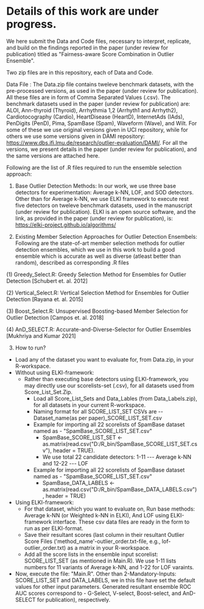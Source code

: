 # Details of this work are under progress.

We here submit the Data and Code files, necessary to interpret, replicate, and build on the findings reported in the paper (under review for publication) titled as "Fairness-aware Score Combination in Outlier Ensemble".

Two zip files are in this repository, each of Data and Code.

Data File :
The Data.zip file contains tweleve benchmark datasets, with the pre-processed versions, as used in the paper (under review for publication). All these files are in form of Comma Separated Values (.csv). 
The benchmark datasets used in the paper (under review for publication) are: ALOI, Ann-thyroid (Thyroid), Arrhythmia 1,2 (Arrhyth1 and Arrhyth2), Cardiotocography (Cardio), HeartDisease (HeartD), InternetAds (IAds), PenDigits (PenD), Pima, SpamBase (Spam), Waveform (Wave), and Wilt. For some of these we use original versions given in UCI repository, while for others we use some versions given in DAMI repository: https://www.dbs.ifi.lmu.de/research/outlier-evaluation/DAMI/. For all the versions, we present details in the paper (under review for publication), and the same versions are attached here.


Following are the list of .R files required to run the ensemble selection approach:

1. Base Outlier Detection Methods: 
In our work, we use three base detectors for experimentation: Average k-NN, LOF, and SOD detectors. Other than for Average k-NN, we use ELKI framework to execute rest five detectors on tweleve benchmark datasets, used in the manuscript (under review for publication). ELKI is an open source software, and the link, as provided in the paper (under review for publication), is: https://elki-project.github.io/algorithms/

2. Existing Member Selection Approaches for Outlier Detection Ensembels:
Following are the state-of-art member selection methods for outlier detection ensembles, which we use in this work to build a good ensemble which is accurate as well as diverse (atleast better than random), described as corresponding .R files

(1) Greedy_Select.R: Greedy Selection Method for Ensembles for Outlier Detection [Schubert et. al. 2012]

(2) Vertical_Select.R: Vertical Selection Method for Ensembles for Outlier Detection [Rayana et. al. 2015]

(3) Boost_Select.R:  Unsupervised Boosting-based Member Selection for Outlier Detection [Campos et. al. 2018]

(4) AnD_SELECT.R: Accurate-and-Diverse-Selector for Outlier Ensembles [Mukhriya and Kumar 2021]

3. How to run?
 - Load any of the dataset you want to evaluate for, from Data.zip, in your R-workspace.
 - Without using ELKI-framework: 
   - Rather than executing base detectors using ELKI-framework, you may directly use our scorelists-set (.csv), for all datasets used from Score_List_Set.Zip.
     - Load all Score_List_Sets and Data_Lables (from Data_Labels.zip), for all datasets in your current R-workspace. 
     - Naming format for all SCORE_LIST_SET CSVs are --      Dataset_name(as per paper)_SCORE_LIST_SET.csv
     - Example for importing all 22 scorelists of SpamBase dataset named as - "SpamBase_SCORE_LIST_SET.csv" 
          - SpamBase_SCORE_LIST_SET <- as.matrix(read.csv("D:/R_bin/SpamBase_SCORE_LIST_SET.csv"), header = TRUE). 
          - We use total 22 candidate detectors: 1-11 --- Average k-NN and 12-22 --- LOF
     - Example for importing all 22 scorelists of SpamBase dataset named as - "SpamBase_SCORE_LIST_SET.csv" 
          - SpamBase_DATA_LABELS <- as.matrix(read.csv("D:/R_bin/SpamBase_DATA_LABELS.csv"), header = TRUE)
 - Using ELKI-framework: 
      - For that dataset, which you want to evaluate on, Run base methods: Average k-NN (or Weighted k-NN in ELKI), And LOF using ELKI-framework interface. 
        These csv data files are ready in the form to run as per ELKI-format.
      - Save their resultant scores (last column in their resultant Outlier Score Files ('method_name'-outlier_order.txt-file, e.g., lof-outlier_order.txt) as a matrix in 
        your R-workspace.
      - Add all the score lists in the ensemble input scorelist: SCORE_LIST_SET (as mentioned in Main.R). We use 1-11 lists numbers for 11 variants of Average k-NN, 
       and 1-22 for LOF varaints. 
 - Now, execute the file: "Main.R". Other than 2-Mandatory-Inputs: SCORE_LIST_SET and DATA_LABELS, we in this file have set the default values for other input parameters. 
   Generated resultant ensemble ROC AUC scores correspond to - G-Select, V-select, Boost-select, and AnD-SELECT
   for publication), respectively.
